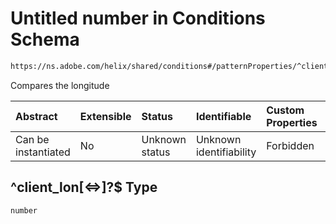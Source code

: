 # Untitled number in Conditions Schema

```txt
https://ns.adobe.com/helix/shared/conditions#/patternProperties/^client_lon[<=>]?$
```

Compares the longitude

| Abstract            | Extensible | Status         | Identifiable            | Custom Properties | Additional Properties | Access Restrictions | Defined In                                                               |
| :------------------ | :--------- | :------------- | :---------------------- | :---------------- | :-------------------- | :------------------ | :----------------------------------------------------------------------- |
| Can be instantiated | No         | Unknown status | Unknown identifiability | Forbidden         | Allowed               | none                | [conditions.schema.json*](conditions.schema.json "open original schema") |

## ^client_lon\[<=>]?$ Type

`number`
